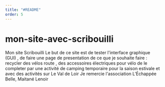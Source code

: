 ```yaml
---
title: "#README"
order: 5
---
```

# mon-site-avec-scribouilli
Mon site Scribouilli
Le but de ce site est de tester l'interface graphique (GUI) ,
de faire une page de presentation de ce que je souhaite faire : recycler des vélos route , des accessoires électriques pour vélo 
de le completer par une activité de camping temporaire pour la saison estivale et avec des activités sur Le Val de Loir
Je remercie l'association  L’Échappée Belle, Maitané Lenoir 